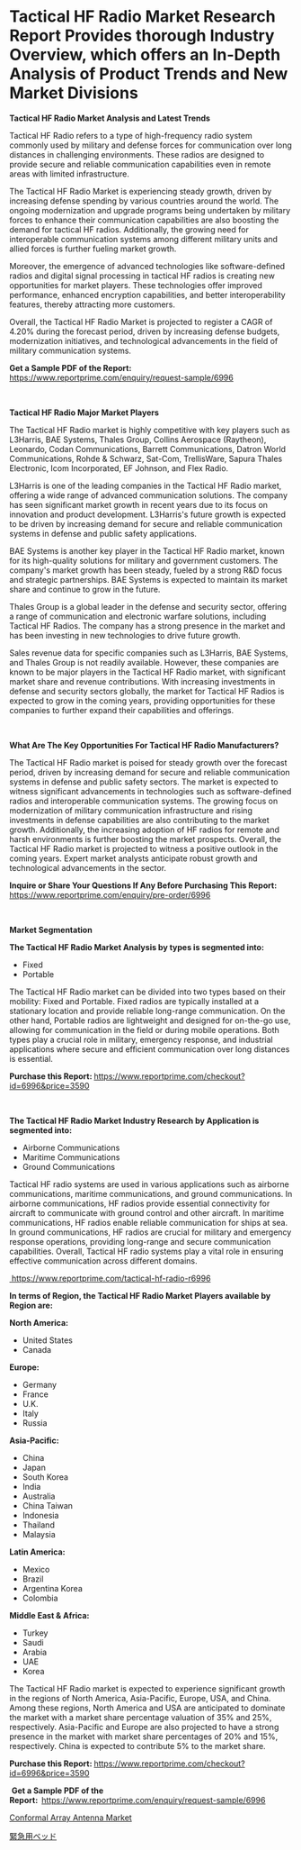<p><h1>Tactical HF Radio Market Research Report Provides thorough Industry Overview, which offers an In-Depth Analysis of Product Trends and New Market Divisions</h1></p><p><strong>Tactical HF Radio Market Analysis and Latest Trends</strong></p>
<p><p>Tactical HF Radio refers to a type of high-frequency radio system commonly used by military and defense forces for communication over long distances in challenging environments. These radios are designed to provide secure and reliable communication capabilities even in remote areas with limited infrastructure.</p><p>The Tactical HF Radio Market is experiencing steady growth, driven by increasing defense spending by various countries around the world. The ongoing modernization and upgrade programs being undertaken by military forces to enhance their communication capabilities are also boosting the demand for tactical HF radios. Additionally, the growing need for interoperable communication systems among different military units and allied forces is further fueling market growth.</p><p>Moreover, the emergence of advanced technologies like software-defined radios and digital signal processing in tactical HF radios is creating new opportunities for market players. These technologies offer improved performance, enhanced encryption capabilities, and better interoperability features, thereby attracting more customers.</p><p>Overall, the Tactical HF Radio Market is projected to register a CAGR of 4.20% during the forecast period, driven by increasing defense budgets, modernization initiatives, and technological advancements in the field of military communication systems.</p></p>
<p><strong>Get a Sample PDF of the Report:&nbsp;</strong> <a href="https://www.reportprime.com/enquiry/request-sample/6996">https://www.reportprime.com/enquiry/request-sample/6996</a></p>
<p>&nbsp;</p>
<p><strong>Tactical HF Radio Major Market Players</strong></p>
<p><p>The Tactical HF Radio market is highly competitive with key players such as L3Harris, BAE Systems, Thales Group, Collins Aerospace (Raytheon), Leonardo, Codan Communications, Barrett Communications, Datron World Communications, Rohde & Schwarz, Sat-Com, TrellisWare, Sapura Thales Electronic, Icom Incorporated, EF Johnson, and Flex Radio. </p><p>L3Harris is one of the leading companies in the Tactical HF Radio market, offering a wide range of advanced communication solutions. The company has seen significant market growth in recent years due to its focus on innovation and product development. L3Harris's future growth is expected to be driven by increasing demand for secure and reliable communication systems in defense and public safety applications.</p><p>BAE Systems is another key player in the Tactical HF Radio market, known for its high-quality solutions for military and government customers. The company's market growth has been steady, fueled by a strong R&D focus and strategic partnerships. BAE Systems is expected to maintain its market share and continue to grow in the future.</p><p>Thales Group is a global leader in the defense and security sector, offering a range of communication and electronic warfare solutions, including Tactical HF Radios. The company has a strong presence in the market and has been investing in new technologies to drive future growth.</p><p>Sales revenue data for specific companies such as L3Harris, BAE Systems, and Thales Group is not readily available. However, these companies are known to be major players in the Tactical HF Radio market, with significant market share and revenue contributions. With increasing investments in defense and security sectors globally, the market for Tactical HF Radios is expected to grow in the coming years, providing opportunities for these companies to further expand their capabilities and offerings.</p></p>
<p>&nbsp;</p>
<p><strong>What Are The Key Opportunities For Tactical HF Radio Manufacturers?</strong></p>
<p><p>The Tactical HF Radio market is poised for steady growth over the forecast period, driven by increasing demand for secure and reliable communication systems in defense and public safety sectors. The market is expected to witness significant advancements in technologies such as software-defined radios and interoperable communication systems. The growing focus on modernization of military communication infrastructure and rising investments in defense capabilities are also contributing to the market growth. Additionally, the increasing adoption of HF radios for remote and harsh environments is further boosting the market prospects. Overall, the Tactical HF Radio market is projected to witness a positive outlook in the coming years.  Expert market analysts anticipate robust growth and technological advancements in the sector.</p></p>
<p><strong>Inquire or Share Your Questions If Any Before Purchasing This Report:</strong> <a href="https://www.reportprime.com/enquiry/pre-order/6996">https://www.reportprime.com/enquiry/pre-order/6996</a></p>
<p>&nbsp;</p>
<p><strong>Market Segmentation</strong></p>
<p><strong>The Tactical HF Radio Market Analysis by types is segmented into:</strong></p>
<p><ul><li>Fixed</li><li>Portable</li></ul></p>
<p><p>The Tactical HF Radio market can be divided into two types based on their mobility: Fixed and Portable. Fixed radios are typically installed at a stationary location and provide reliable long-range communication. On the other hand, Portable radios are lightweight and designed for on-the-go use, allowing for communication in the field or during mobile operations. Both types play a crucial role in military, emergency response, and industrial applications where secure and efficient communication over long distances is essential.</p></p>
<p><strong>Purchase this Report:&nbsp;</strong><a href="https://www.reportprime.com/checkout?id=6996&price=3590">https://www.reportprime.com/checkout?id=6996&price=3590</a></p>
<p>&nbsp;</p>
<p><strong>The Tactical HF Radio Market Industry Research by Application is segmented into:</strong></p>
<p><ul><li>Airborne Communications</li><li>Maritime Communications</li><li>Ground Communications</li></ul></p>
<p><p>Tactical HF radio systems are used in various applications such as airborne communications, maritime communications, and ground communications. In airborne communications, HF radios provide essential connectivity for aircraft to communicate with ground control and other aircraft. In maritime communications, HF radios enable reliable communication for ships at sea. In ground communications, HF radios are crucial for military and emergency response operations, providing long-range and secure communication capabilities. Overall, Tactical HF radio systems play a vital role in ensuring effective communication across different domains.</p></p>
<p><a href="https://www.reportprime.com/tactical-hf-radio-r6996">&nbsp;https://www.reportprime.com/tactical-hf-radio-r6996</a></p>
<p><strong>In terms of Region, the Tactical HF Radio Market Players available by Region are:</strong></p>
<p>
    <p> <strong> North America: </strong>
        <ul>
            <li>United States</li>
            <li>Canada</li>
        </ul>
        </p> 
    <p> <strong> Europe: </strong>
        <ul>
            <li>Germany</li>
            <li>France</li>
            <li>U.K.</li>
            <li>Italy</li>
            <li>Russia</li>
        </ul>
        </p> 
    <p> <strong> Asia-Pacific: </strong>
        <ul>
            <li>China</li>
            <li>Japan</li>
            <li>South Korea</li>
            <li>India</li>
            <li>Australia</li>
            <li>China Taiwan</li>
            <li>Indonesia</li>
            <li>Thailand</li>
            <li>Malaysia</li>
        </ul>
        </p> 
    <p> <strong> Latin America: </strong>
        <ul>
            <li>Mexico</li>
            <li>Brazil</li>
            <li>Argentina Korea</li>
            <li>Colombia</li>
        </ul>
        </p> 
    <p> <strong> Middle East & Africa: </strong>
        <ul>
            <li>Turkey</li>
            <li>Saudi</li>
            <li>Arabia</li>
            <li>UAE</li>
            <li>Korea</li>
        </ul>
    </p>
    </p>
<p><p>The Tactical HF Radio market is expected to experience significant growth in the regions of North America, Asia-Pacific, Europe, USA, and China. Among these regions, North America and USA are anticipated to dominate the market with a market share percentage valuation of 35% and 25%, respectively. Asia-Pacific and Europe are also projected to have a strong presence in the market with market share percentages of 20% and 15%, respectively. China is expected to contribute 5% to the market share.</p></p>
<p><strong>Purchase this Report: </strong><a href="https://www.reportprime.com/checkout?id=6996&price=3590">https://www.reportprime.com/checkout?id=6996&price=3590</a></p>
<p>&nbsp;<strong>Get a Sample PDF of the Report:&nbsp;&nbsp;</strong><a href="https://www.reportprime.com/enquiry/request-sample/6996">https://www.reportprime.com/enquiry/request-sample/6996</a></p>
<p><strong></strong></p>
<p><p><a href="https://github.com/RoccoManning/Market-Research-Report-List-4/blob/main/conformal-array-antenna-market.md">Conformal Array Antenna Market</a></p><p><a href="https://github.com/oqxogxyvqe90775/Market-Research-Report-List-1/blob/main/467014120294.md">緊急用ベッド</a></p></p>